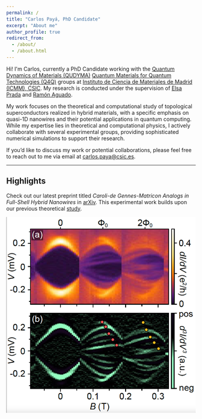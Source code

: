 ```yaml
---
permalink: /
title: "Carlos Payá, PhD Candidate"
excerpt: "About me"
author_profile: true
redirect_from: 
  - /about/
  - /about.html
---
```


Hi! I'm Carlos, currently a PhD Candidate working with the [Quantum Dynamics of Materials (QUDYMA)](https://sites.google.com/view/qudyma-icmm) [Quantum Materials for Quantum Technologies (Q4Q)](https://wp.icmm.csic.es/tqe/) groups at [Instituto de Ciencia de Materiales de Madrid (ICMM), CSIC](https://www.icmm.csic.es/). My research is conducted under the supervision of [Elsa Prada](https://elsaprada.github.io/) and [Ramón Aguado](https://wp.icmm.csic.es/tqe/people/ramon-aguado/).

My work focuses on the theoretical and computational study of topological superconductors realized in hybrid materials, with a specific emphasis on quasi-1D nanowires and their potential applications in quantum computing. While my expertise lies in theoretical and computational physics, I actively collaborate with several experimental groups, providing sophisticated numerical simulations to support their research.

If you’d like to discuss my work or potential collaborations, please feel free to reach out to me via email at [carlos.paya@csic.es](mailto:carlos.paya@csic.es).

***

## Highlights

Check out our latest preprint titled *Caroli-de Gennes-Matricon Analogs in Full-Shell Hybrid Nanowires* in [arXiv](https://arxiv.org/abs/2501.05419). This experimental work builds upon our previous theoretical [study](https://journals.aps.org/prb/abstract/10.1103/PhysRevB.107.155423).

[![dI/dV at the edge of a hybrid nanowire showing CdGM analogs](images/2025_01_arXiv_highlights.png)](https://arxiv.org/abs/2501.05419)
